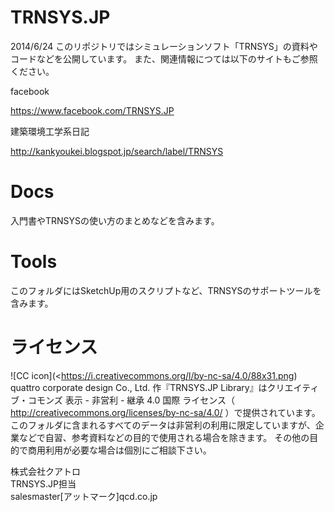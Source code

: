 TRNSYS.JP
=========
2014/6/24
このリポジトリではシミュレーションソフト「TRNSYS」の資料やコードなどを公開しています。
また、関連情報につては以下のサイトもご参照ください。

facebook

https://www.facebook.com/TRNSYS.JP

建築環境工学系日記

http://kankyoukei.blogspot.jp/search/label/TRNSYS

Docs
=========
入門書やTRNSYSの使い方のまとめなどを含みます。

Tools
=========
このフォルダにはSketchUp用のスクリプトなど、TRNSYSのサポートツールを含みます。


ライセンス
=========
![CC icon](<https://i.creativecommons.org/l/by-nc-sa/4.0/88x31.png)  
quattro corporate design Co., Ltd. 作『TRNSYS.JP Library』はクリエイティブ・コモンズ 表示 - 非営利 - 継承 4.0 国際 ライセンス（ http://creativecommons.org/licenses/by-nc-sa/4.0/ ）で提供されています。   
このフォルダに含まれるすべてのデータは非営利の利用に限定していますが、企業などで自習、参考資料などの目的で使用される場合を除きます。 その他の目的で商用利用が必要な場合は個別にご相談下さい。

株式会社クアトロ  
TRNSYS.JP担当  
salesmaster[アットマーク]qcd.co.jp
